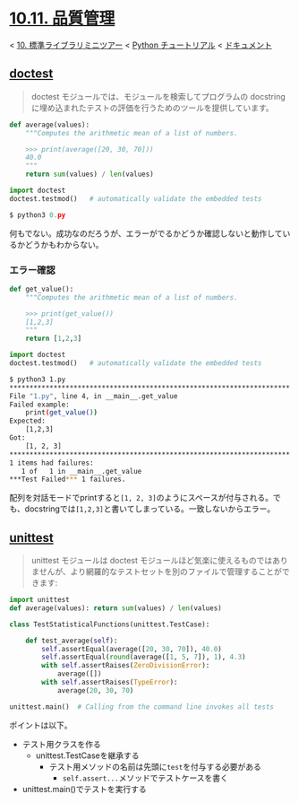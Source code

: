# [10.11. 品質管理](https://docs.python.jp/3/tutorial/stdlib.html#quality-control)

< [10. 標準ライブラリミニツアー](https://docs.python.jp/3/tutorial/classes.html#generator-expressions) < [Python チュートリアル](https://docs.python.jp/3/tutorial/index.html) < [ドキュメント](https://docs.python.jp/3/index.html)

## [doctest](https://docs.python.jp/3/library/doctest.html#module-doctest)

> doctest モジュールでは、モジュールを検索してプログラムの docstring に埋め込まれたテストの評価を行うためのツールを提供しています。

```python
def average(values):
    """Computes the arithmetic mean of a list of numbers.

    >>> print(average([20, 30, 70]))
    40.0
    """
    return sum(values) / len(values)

import doctest
doctest.testmod()   # automatically validate the embedded tests
```
```python
$ python3 0.py 
```
何もでない。成功なのだろうが、エラーがでるかどうか確認しないと動作しているかどうかもわからない。

### エラー確認

```python
def get_value():
    """Computes the arithmetic mean of a list of numbers.

    >>> print(get_value())
    [1,2,3]
    """
    return [1,2,3]

import doctest
doctest.testmod()   # automatically validate the embedded tests
```
```sh
$ python3 1.py 
**********************************************************************
File "1.py", line 4, in __main__.get_value
Failed example:
    print(get_value())
Expected:
    [1,2,3]
Got:
    [1, 2, 3]
**********************************************************************
1 items had failures:
   1 of   1 in __main__.get_value
***Test Failed*** 1 failures.
```

配列を対話モードでprintすると`[1, 2, 3]`のようにスペースが付与される。でも、docstringでは`[1,2,3]`と書いてしまっている。一致しないからエラー。

## [unittest](https://docs.python.jp/3/library/unittest.html#module-unittest)

> unittest モジュールは doctest モジュールほど気楽に使えるものではありませんが、より網羅的なテストセットを別のファイルで管理することができます:

```python
import unittest
def average(values): return sum(values) / len(values)

class TestStatisticalFunctions(unittest.TestCase):

    def test_average(self):
        self.assertEqual(average([20, 30, 70]), 40.0)
        self.assertEqual(round(average([1, 5, 7]), 1), 4.3)
        with self.assertRaises(ZeroDivisionError):
            average([])
        with self.assertRaises(TypeError):
            average(20, 30, 70)

unittest.main()  # Calling from the command line invokes all tests
```

ポイントは以下。

* テスト用クラスを作る
    * unittest.TestCaseを継承する
        * テスト用メソッドの名前は先頭に`test`を付与する必要がある
            * `self.assert...`メソッドでテストケースを書く
* unittest.main()でテストを実行する

